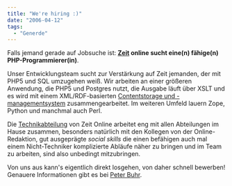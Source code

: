 ```yaml
---
title: "We're hiring :)"
date: "2006-04-12"
tags:
  - "Generde"
---
```


Falls jemand gerade auf Jobsuche ist: **[Zeit](http://www.zeit.de/) online sucht eine(n) fähige(n) PHP-Programmierer(in)**.

Unser Entwicklungsteam sucht zur Verstärkung auf Zeit jemanden, der mit PHP5 und SQL umzugehen weiß. Wir arbeiten an einer größeren Anwendung, die PHP5 und Postgres nutzt, die Ausgabe läuft über XSLT und es wird mit einem XML/RDF-basierten [Contentstorage und -managementsystem](http://www.zeit.de/software/index) zusammengearbeitet. Im weiteren Umfeld lauern Zope, Python und manchmal auch Perl.

Die [Technikabteilung](http://www.zeit.de/impressum/index#technik) von Zeit Online arbeitet eng mit allen Abteilungen im Hause zusammen, besonders natürlich mit den Kollegen von der Online-Redaktion, gut ausgeprägte _social skills_ die einen befähigen auch mal einem Nicht-Techniker komplizierte Abläufe näher zu bringen und im Team zu arbeiten, sind also unbedingt mitzubringen.

Von uns aus kann's eigentlich direkt losgehen, von daher schnell bewerben! Genauere Informationen gibt es bei [Peter Buhr](mailto:buhr@zeit.de).
